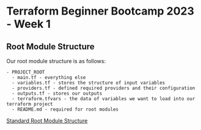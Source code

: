 # Terraform Beginner Bootcamp 2023 - Week 1

## Root Module Structure
Our root module structure is as follows:

```
- PROJECT_ROOT
  - main.tf - everything else
  - variables.tf - stores the structure of input variables
  - providers.tf - defined required providers and their configuration
  - outputs.tf - stores our outputs
  - terraform.tfvars - the data of variables we want to load into our terraform project
  - README.md - required for root modules
```
[Standard Root Module Structure](https://developer.hashicorp.com/terraform/language/modules/develop/structure)
